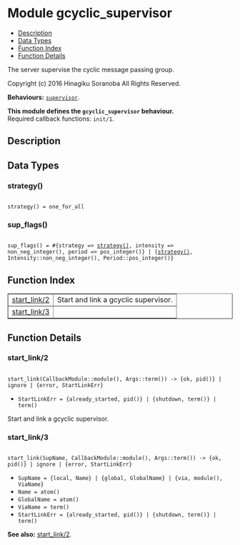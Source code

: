 

# Module gcyclic_supervisor #
* [Description](#description)
* [Data Types](#types)
* [Function Index](#index)
* [Function Details](#functions)

The server supervise the cyclic message passing group.

Copyright (c) 2016 Hinagiku Soranoba All Rights Reserved.

__Behaviours:__ [`supervisor`](supervisor.md).

__This module defines the `gcyclic_supervisor` behaviour.__<br /> Required callback functions: `init/1`.

<a name="description"></a>

## Description ##

<a name="types"></a>

## Data Types ##




### <a name="type-strategy">strategy()</a> ###


<pre><code>
strategy() = one_for_all
</code></pre>




### <a name="type-sup_flags">sup_flags()</a> ###


<pre><code>
sup_flags() = #{strategy =&gt; <a href="#type-strategy">strategy()</a>, intensity =&gt; non_neg_integer(), period =&gt; pos_integer()} | {<a href="#type-strategy">strategy()</a>, Intensity::non_neg_integer(), Period::pos_integer()}
</code></pre>

<a name="index"></a>

## Function Index ##


<table width="100%" border="1" cellspacing="0" cellpadding="2" summary="function index"><tr><td valign="top"><a href="#start_link-2">start_link/2</a></td><td>Start and link a gcyclic supervisor.</td></tr><tr><td valign="top"><a href="#start_link-3">start_link/3</a></td><td></td></tr></table>


<a name="functions"></a>

## Function Details ##

<a name="start_link-2"></a>

### start_link/2 ###

<pre><code>
start_link(CallbackModule::module(), Args::term()) -&gt; {ok, pid()} | ignore | {error, StartLinkErr}
</code></pre>

<ul class="definitions"><li><code>StartLinkErr = {already_started, pid()} | {shutdown, term()} | term()</code></li></ul>

Start and link a gcyclic supervisor.

<a name="start_link-3"></a>

### start_link/3 ###

<pre><code>
start_link(SupName, CallbackModule::module(), Args::term()) -&gt; {ok, pid()} | ignore | {error, StartLinkErr}
</code></pre>

<ul class="definitions"><li><code>SupName = {local, Name} | {global, GlobalName} | {via, module(), ViaName}</code></li><li><code>Name = atom()</code></li><li><code>GlobalName = atom()</code></li><li><code>ViaName = term()</code></li><li><code>StartLinkErr = {already_started, pid()} | {shutdown, term()} | term()</code></li></ul>

__See also:__ [start_link/2](#start_link-2).

